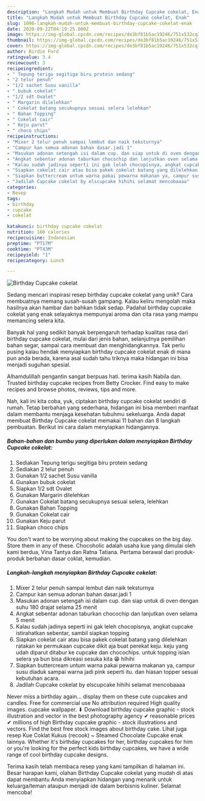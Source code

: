 ```yaml
---
description: "Langkah Mudah untuk Membuat Birthday Cupcake cokelat, Enak"
title: "Langkah Mudah untuk Membuat Birthday Cupcake cokelat, Enak"
slug: 1096-langkah-mudah-untuk-membuat-birthday-cupcake-cokelat-enak
date: 2020-09-22T04:19:25.000Z
image: https://img-global.cpcdn.com/recipes/de3bf81b5ac19246/751x532cq70/birthday-cupcake-cokelat-foto-resep-utama.jpg
thumbnail: https://img-global.cpcdn.com/recipes/de3bf81b5ac19246/751x532cq70/birthday-cupcake-cokelat-foto-resep-utama.jpg
cover: https://img-global.cpcdn.com/recipes/de3bf81b5ac19246/751x532cq70/birthday-cupcake-cokelat-foto-resep-utama.jpg
author: Birdie Ford
ratingvalue: 3.4
reviewcount: 3
recipeingredient:
- " Tepung terigu segitiga biru protein sedang"
- "2 telur penuh"
- "1/2 sachet Susu vanilla"
- " bubuk cokelat"
- "1/2 sdt Ovalet"
- " Margarin dilelehkan"
- " Cokelat batang secukupnya sesuai selera lelehkan"
- " Bahan Topping"
- " Cokelat cair"
- " Keju parut"
- " choco chips"
recipeinstructions:
- "Mixer 2 telur penuh sampai lembut dan naik teksturnya"
- "Campur kan semua adonan bahan dasar.jadi 1"
- "Masukan adonan setengah isi dalam cup. dan siap untuk di oven dengan suhu 180 drajat selama 25 menit"
- "Angkat sebentar adonan taburkan chocochip dan lanjutkan oven selama 5 menit"
- "Kalau sudah jadinya seperti ini gak leleh chocopisnya, angkat cupcake istirahatkan sebentar, sambil siapkan topping"
- "Siapkan cokelat cair atau bisa pakek cokelat batang yang dilelehkan ratakan ke permukaan cupcake dikit aja buat perekat keju. keju yang udah diparut ditabur ke cupcake dan chocochips. untuk topping isian selera ya bun bisa dikreasi sesuka kita 😁 hihihi"
- "Siapkan buttercream untum warna pakai pewarna makanan ya, campur susu diaduk sampai warna jadi pink seperti itu. dan hiasan topper sesuai kebutuhan acara."
- "Jadilah Cupcake cokelat by elscupcake hihihi selamat mencobaaaa"
categories:
- Resep
tags:
- birthday
- cupcake
- cokelat

katakunci: birthday cupcake cokelat 
nutrition: 160 calories
recipecuisine: Indonesian
preptime: "PT17M"
cooktime: "PT43M"
recipeyield: "1"
recipecategory: Lunch

---
```



![Birthday Cupcake cokelat](https://img-global.cpcdn.com/recipes/de3bf81b5ac19246/751x532cq70/birthday-cupcake-cokelat-foto-resep-utama.jpg)

Sedang mencari inspirasi resep birthday cupcake cokelat yang unik? Cara membuatnya memang susah-susah gampang. Kalau keliru mengolah maka hasilnya akan hambar dan bahkan tidak sedap. Padahal birthday cupcake cokelat yang enak selayaknya mempunyai aroma dan cita rasa yang mampu memancing selera kita.

Banyak hal yang sedikit banyak berpengaruh terhadap kualitas rasa dari birthday cupcake cokelat, mulai dari jenis bahan, selanjutnya pemilihan bahan segar, sampai cara membuat dan menghidangkannya. Tak perlu pusing kalau hendak menyiapkan birthday cupcake cokelat enak di mana pun anda berada, karena asal sudah tahu triknya maka hidangan ini bisa menjadi suguhan spesial.

Alhamdulillah pengantin sangat berpuas hati. terima kasih Nabila dan. Trusted birthday cupcake recipes from Betty Crocker. Find easy to make recipes and browse photos, reviews, tips and more.


Nah, kali ini kita coba, yuk, ciptakan birthday cupcake cokelat sendiri di rumah. Tetap berbahan yang sederhana, hidangan ini bisa memberi manfaat dalam membantu menjaga kesehatan tubuhmu sekeluarga. Anda dapat membuat Birthday Cupcake cokelat memakai 11 bahan dan 8 langkah pembuatan. Berikut ini cara dalam menyiapkan hidangannya.

<!--inarticleads1-->

##### Bahan-bahan dan bumbu yang diperlukan dalam menyiapkan Birthday Cupcake cokelat:

1. Sediakan  Tepung terigu segitiga biru protein sedang
1. Sediakan 2 telur penuh
1. Gunakan 1/2 sachet Susu vanilla
1. Gunakan  bubuk cokelat
1. Siapkan 1/2 sdt Ovalet
1. Gunakan  Margarin dilelehkan
1. Gunakan  Cokelat batang secukupnya sesuai selera, lelehkan
1. Gunakan  Bahan Topping
1. Gunakan  Cokelat cair
1. Gunakan  Keju parut
1. Siapkan  choco chips


You don&#39;t want to be worrying about making the cupcakes on the big day. Store them in any of these. Chocoholic adalah usaha kue yang dimulai oleh kami berdua, Vina Tantya dan Ratna Tatiana. Pertama berawal dari produk-produk berbahan dasar coklat, kemudian. 

<!--inarticleads2-->

##### Langkah-langkah menyiapkan Birthday Cupcake cokelat:

1. Mixer 2 telur penuh sampai lembut dan naik teksturnya
1. Campur kan semua adonan bahan dasar.jadi 1
1. Masukan adonan setengah isi dalam cup. dan siap untuk di oven dengan suhu 180 drajat selama 25 menit
1. Angkat sebentar adonan taburkan chocochip dan lanjutkan oven selama 5 menit
1. Kalau sudah jadinya seperti ini gak leleh chocopisnya, angkat cupcake istirahatkan sebentar, sambil siapkan topping
1. Siapkan cokelat cair atau bisa pakek cokelat batang yang dilelehkan ratakan ke permukaan cupcake dikit aja buat perekat keju. keju yang udah diparut ditabur ke cupcake dan chocochips. untuk topping isian selera ya bun bisa dikreasi sesuka kita 😁 hihihi
1. Siapkan buttercream untum warna pakai pewarna makanan ya, campur susu diaduk sampai warna jadi pink seperti itu. dan hiasan topper sesuai kebutuhan acara.
1. Jadilah Cupcake cokelat by elscupcake hihihi selamat mencobaaaa


Never miss a birthday again… display them on these cute cupcakes and candles. Free for commercial use No attribution required High quality images. cupcake wallpaper. ⬇ Download birthday cupcake graphic - stock illustration and vector in the best photography agency ✔ reasonable prices ✔ millions of high Birthday cupcake graphic - stock illustrations and vectors. Find the best free stock images about birthday cake. Lihat juga resep Kue Coklat Kukus (recook) ~ Steamed Chocolate Cupcake enak lainnya. Whether it&#39;s birthday cupcakes for her, birthday cupcakes for him or you&#39;re looking for the perfect kids birthday cupcakes, we have a wide range of cool birthday cupcake designs. 

Terima kasih telah membaca resep yang kami tampilkan di halaman ini. Besar harapan kami, olahan Birthday Cupcake cokelat yang mudah di atas dapat membantu Anda menyiapkan hidangan yang menarik untuk keluarga/teman ataupun menjadi ide dalam berbisnis kuliner. Selamat mencoba!
